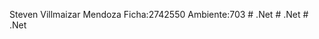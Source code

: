 Steven Villmaizar Mendoza
Ficha:2742550
Ambiente:703
#   . N e t 
 
 #   . N e t 
 
 #   . N e t 
 
 
